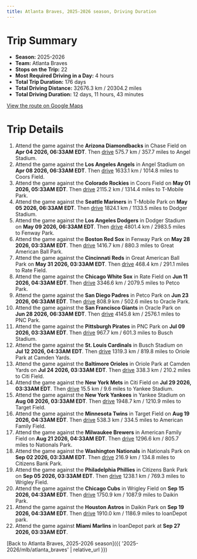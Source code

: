 ```yaml
---
title: Atlanta Braves, 2025-2026 season, Driving Duration
---
```


# Trip Summary
- **Season:** 2025-2026
- **Team:** Atlanta Braves
- **Stops on the Trip:** 22
- **Most Required Driving in a Day:** 4 hours
- **Total Trip Duration:** 176 days
- **Total Driving Distance:** 32676.3 km / 20304.2 miles
- **Total Driving Duration:** 12 days, 11 hours, 43 minutes

[View the route on Google Maps](https://www.google.com/maps/dir/Chase+Field+Phoenix/Angel+Stadium+Anaheim/Coors+Field+Denver/T-Mobile+Park+Seattle/Dodger+Stadium+Los+Angeles/Fenway+Park+Boston/Great+American+Ball+Park+Cincinnati/Rate+Field+Chicago/Petco+Park+San+Diego/Oracle+Park+San+Francisco/PNC+Park+Pittsburgh/Busch+Stadium+St.+Louis/Oriole+Park+at+Camden+Yards+Baltimore/Citi+Field+Flushing/Yankee+Stadium+Bronx/Target+Field+Minneapolis/American+Family+Field+Milwaukee/Nationals+Park+Washington/Citizens+Bank+Park+Philadelphia/Wrigley+Field+Chicago/Daikin+Park+Houston/loanDepot+park+Miami)

# Trip Details
1. Attend the game against the **Arizona Diamondbacks** in Chase Field on **Apr 04 2026, 06:33AM EDT**. Then [drive](https://www.google.com/maps/dir/Chase+Field+Phoenix/Angel+Stadium+Anaheim) 575.7 km / 357.7 miles to Angel Stadium.
2. Attend the game against the **Los Angeles Angels** in Angel Stadium on **Apr 08 2026, 06:33AM EDT**. Then [drive](https://www.google.com/maps/dir/Angel+Stadium+Anaheim/Coors+Field+Denver) 1633.1 km / 1014.8 miles to Coors Field.
3. Attend the game against the **Colorado Rockies** in Coors Field on **May 01 2026, 05:33AM EDT**. Then [drive](https://www.google.com/maps/dir/Coors+Field+Denver/T-Mobile+Park+Seattle) 2115.2 km / 1314.4 miles to T-Mobile Park.
4. Attend the game against the **Seattle Mariners** in T-Mobile Park on **May 05 2026, 06:33AM EDT**. Then [drive](https://www.google.com/maps/dir/T-Mobile+Park+Seattle/Dodger+Stadium+Los+Angeles) 1824.1 km / 1133.5 miles to Dodger Stadium.
5. Attend the game against the **Los Angeles Dodgers** in Dodger Stadium on **May 09 2026, 06:33AM EDT**. Then [drive](https://www.google.com/maps/dir/Dodger+Stadium+Los+Angeles/Fenway+Park+Boston) 4801.4 km / 2983.5 miles to Fenway Park.
6. Attend the game against the **Boston Red Sox** in Fenway Park on **May 28 2026, 03:33AM EDT**. Then [drive](https://www.google.com/maps/dir/Fenway+Park+Boston/Great+American+Ball+Park+Cincinnati) 1416.7 km / 880.3 miles to Great American Ball Park.
7. Attend the game against the **Cincinnati Reds** in Great American Ball Park on **May 31 2026, 03:33AM EDT**. Then [drive](https://www.google.com/maps/dir/Great+American+Ball+Park+Cincinnati/Rate+Field+Chicago) 468.4 km / 291.1 miles to Rate Field.
8. Attend the game against the **Chicago White Sox** in Rate Field on **Jun 11 2026, 04:33AM EDT**. Then [drive](https://www.google.com/maps/dir/Rate+Field+Chicago/Petco+Park+San+Diego) 3346.6 km / 2079.5 miles to Petco Park.
9. Attend the game against the **San Diego Padres** in Petco Park on **Jun 23 2026, 06:33AM EDT**. Then [drive](https://www.google.com/maps/dir/Petco+Park+San+Diego/Oracle+Park+San+Francisco) 808.9 km / 502.6 miles to Oracle Park.
10. Attend the game against the **San Francisco Giants** in Oracle Park on **Jun 28 2026, 06:33AM EDT**. Then [drive](https://www.google.com/maps/dir/Oracle+Park+San+Francisco/PNC+Park+Pittsburgh) 4145.8 km / 2576.1 miles to PNC Park.
11. Attend the game against the **Pittsburgh Pirates** in PNC Park on **Jul 09 2026, 03:33AM EDT**. Then [drive](https://www.google.com/maps/dir/PNC+Park+Pittsburgh/Busch+Stadium+St.+Louis) 967.7 km / 601.3 miles to Busch Stadium.
12. Attend the game against the **St. Louis Cardinals** in Busch Stadium on **Jul 12 2026, 04:33AM EDT**. Then [drive](https://www.google.com/maps/dir/Busch+Stadium+St.+Louis/Oriole+Park+at+Camden+Yards+Baltimore) 1319.3 km / 819.8 miles to Oriole Park at Camden Yards.
13. Attend the game against the **Baltimore Orioles** in Oriole Park at Camden Yards on **Jul 24 2026, 03:33AM EDT**. Then [drive](https://www.google.com/maps/dir/Oriole+Park+at+Camden+Yards+Baltimore/Citi+Field+Flushing) 338.3 km / 210.2 miles to Citi Field.
14. Attend the game against the **New York Mets** in Citi Field on **Jul 29 2026, 03:33AM EDT**. Then [drive](https://www.google.com/maps/dir/Citi+Field+Flushing/Yankee+Stadium+Bronx) 15.5 km / 9.6 miles to Yankee Stadium.
15. Attend the game against the **New York Yankees** in Yankee Stadium on **Aug 08 2026, 03:33AM EDT**. Then [drive](https://www.google.com/maps/dir/Yankee+Stadium+Bronx/Target+Field+Minneapolis) 1948.7 km / 1210.9 miles to Target Field.
16. Attend the game against the **Minnesota Twins** in Target Field on **Aug 19 2026, 04:33AM EDT**. Then [drive](https://www.google.com/maps/dir/Target+Field+Minneapolis/American+Family+Field+Milwaukee) 538.3 km / 334.5 miles to American Family Field.
17. Attend the game against the **Milwaukee Brewers** in American Family Field on **Aug 21 2026, 04:33AM EDT**. Then [drive](https://www.google.com/maps/dir/American+Family+Field+Milwaukee/Nationals+Park+Washington) 1296.6 km / 805.7 miles to Nationals Park.
18. Attend the game against the **Washington Nationals** in Nationals Park on **Sep 02 2026, 03:33AM EDT**. Then [drive](https://www.google.com/maps/dir/Nationals+Park+Washington/Citizens+Bank+Park+Philadelphia) 216.9 km / 134.8 miles to Citizens Bank Park.
19. Attend the game against the **Philadelphia Phillies** in Citizens Bank Park on **Sep 05 2026, 03:33AM EDT**. Then [drive](https://www.google.com/maps/dir/Citizens+Bank+Park+Philadelphia/Wrigley+Field+Chicago) 1238.1 km / 769.3 miles to Wrigley Field.
20. Attend the game against the **Chicago Cubs** in Wrigley Field on **Sep 15 2026, 04:33AM EDT**. Then [drive](https://www.google.com/maps/dir/Wrigley+Field+Chicago/Daikin+Park+Houston) 1750.9 km / 1087.9 miles to Daikin Park.
21. Attend the game against the **Houston Astros** in Daikin Park on **Sep 19 2026, 04:33AM EDT**. Then [drive](https://www.google.com/maps/dir/Daikin+Park+Houston/loanDepot+park+Miami) 1910.0 km / 1186.9 miles to loanDepot park.
22. Attend the game against **Miami Marlins** in loanDepot park at **Sep 27 2026, 03:33AM EDT**.

[Back to Atlanta Braves, 2025-2026 season]({{ '2025-2026/mlb/atlanta_braves' | relative_url }})
